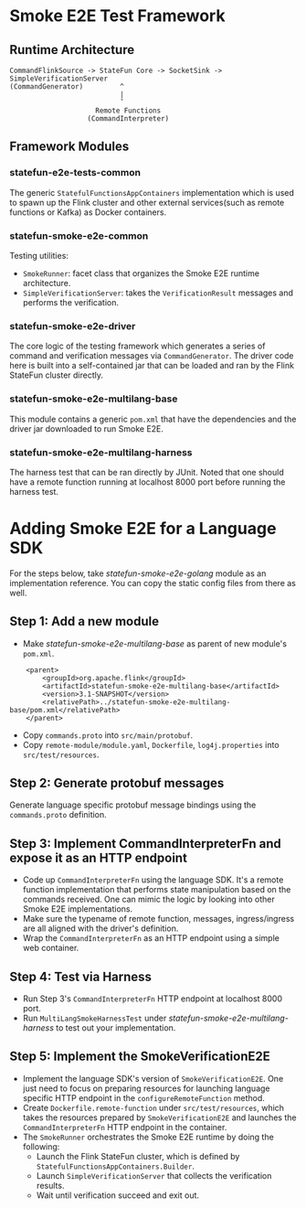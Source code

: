# Smoke E2E Test Framework

## Runtime Architecture

```
CommandFlinkSource -> StateFun Core -> SocketSink -> SimpleVerificationServer
(CommandGenerator)         ^
                           |
                           ˇ
                     Remote Functions
                   (CommandInterpreter)
```

## Framework Modules
### statefun-e2e-tests-common
The generic ``StatefulFunctionsAppContainers`` implementation which is used to spawn up the Flink cluster and other external services(such as remote functions or Kafka) as Docker containers.

### statefun-smoke-e2e-common
Testing utilities:
* ``SmokeRunner``: facet class that organizes the Smoke E2E runtime architecture.
* ``SimpleVerificationServer``: takes the ``VerificationResult`` messages and performs the verification.

### statefun-smoke-e2e-driver
The core logic of the testing framework which generates a series of command and verification messages via ``CommandGenerator``.
The driver code here is built into a self-contained jar that can be loaded and ran by the Flink StateFun cluster directly. 

### statefun-smoke-e2e-multilang-base
This module contains a generic ``pom.xml`` that have the dependencies and the driver jar downloaded to run Smoke E2E.

### statefun-smoke-e2e-multilang-harness
The harness test that can be ran directly by JUnit. Noted that one should have a remote function running at localhost 8000 port before running the harness test.

# Adding Smoke E2E for a Language SDK
For the steps below, take _statefun-smoke-e2e-golang_ module as an implementation reference. You can copy the static config files from there as well.

## Step 1: Add a new module
* Make _statefun-smoke-e2e-multilang-base_ as parent of new module's ``pom.xml``.
```
    <parent>
        <groupId>org.apache.flink</groupId>
        <artifactId>statefun-smoke-e2e-multilang-base</artifactId>
        <version>3.1-SNAPSHOT</version>
        <relativePath>../statefun-smoke-e2e-multilang-base/pom.xml</relativePath>
    </parent>
```
* Copy ``commands.proto`` into ``src/main/protobuf``.
* Copy ``remote-module/module.yaml``, ``Dockerfile``, ``log4j.properties`` into ``src/test/resources``.

## Step 2: Generate protobuf messages
Generate language specific protobuf message bindings using the ``commands.proto`` definition.

## Step 3: Implement CommandInterpreterFn and expose it as an HTTP endpoint
* Code up ``CommandInterpreterFn`` using the language SDK. It's a remote function implementation that performs state manipulation based on the commands received. One can mimic the logic by looking into other Smoke E2E implementations.
* Make sure the typename of remote function, messages, ingress/ingress are all aligned with the driver's definition.
* Wrap the ``CommandInterpreterFn`` as an HTTP endpoint using a simple web container.

## Step 4: Test via Harness
* Run Step 3's ``CommandInterpreterFn`` HTTP endpoint at localhost 8000 port.
* Run ``MultiLangSmokeHarnessTest`` under _statefun-smoke-e2e-multilang-harness_ to test out your implementation.

## Step 5: Implement the SmokeVerificationE2E
* Implement the language SDK's version of ``SmokeVerificationE2E``. One just need to focus on preparing resources for launching language specific HTTP endpoint in the ``configureRemoteFunction`` method.
* Create ``Dockerfile.remote-function`` under ``src/test/resources``, which takes the resources prepared by ``SmokeVerificationE2E`` and launches the ``CommandInterpreterFn`` HTTP endpoint in the container.
* The ``SmokeRunner`` orchestrates the Smoke E2E runtime by doing the following:
  * Launch the Flink StateFun cluster, which is defined by ``StatefulFunctionsAppContainers.Builder``.
  * Launch ``SimpleVerificationServer`` that collects the verification results.
  * Wait until verification succeed and exit out.